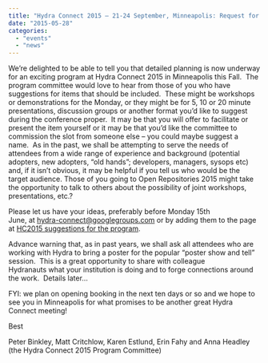 ```yaml
---
title: "Hydra Connect 2015 – 21-24 September, Minneapolis: Request for Program Suggestions"
date: "2015-05-28"
categories: 
  - "events"
  - "news"
---
```


We’re delighted to be able to tell you that detailed planning is now underway for an exciting program at Hydra Connect 2015 in Minneapolis this Fall.  The program committee would love to hear from those of you who have suggestions for items that should be included.  These might be workshops or demonstrations for the Monday, or they might be for 5, 10 or 20 minute presentations, discussion groups or another format you’d like to suggest during the conference proper.  It may be that you will offer to facilitate or present the item yourself or it may be that you’d like the committee to commission the slot from someone else – you could maybe suggest a name.  As in the past, we shall be attempting to serve the needs of attendees from a wide range of experience and background (potential adopters, new adopters, “old hands”; developers, managers, sysops etc) and, if it isn’t obvious, it may be helpful if you tell us who would be the target audience. Those of you going to Open Repositories 2015 might take the opportunity to talk to others about the possibility of joint workshops, presentations, etc.?

Please let us have your ideas, preferably before Monday 15th June, at [hydra-connect@googlegroups.com](mailto:hydra-connect@googlegroups.com) or by adding them to the page at [HC2015 suggestions for the program](https://wiki.duraspace.org/display/hydra/HC2015+suggestions+for+the+program).

Advance warning that, as in past years, we shall ask all attendees who are working with Hydra to bring a poster for the popular “poster show and tell” session.  This is a great opportunity to share with colleague Hydranauts what your institution is doing and to forge connections around the work.  Details later…

FYI: we plan on opening booking in the next ten days or so and we hope to see you in Minneapolis for what promises to be another great Hydra Connect meeting!

Best

Peter Binkley, Matt Critchlow, Karen Estlund, Erin Fahy and Anna Headley (the Hydra Connect 2015 Program Committee)
